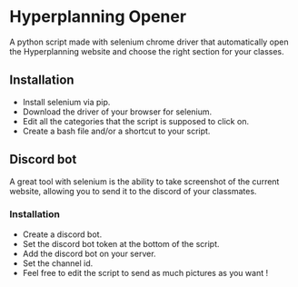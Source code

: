 
# Hyperplanning Opener

A python script made with selenium chrome driver that automatically open the Hyperplanning website and choose the right section for your classes.



## Installation

- Install selenium via pip.
- Download the driver of your browser for selenium.
- Edit all the categories that the script is supposed to click on.
- Create a bash file and/or a shortcut to your script.


    
## Discord bot

A great tool with selenium is the ability to take screenshot of the current website, allowing you to send it to the discord of your classmates.

### Installation

- Create a discord bot.
- Set the discord bot token at the bottom of the script.
- Add the discord bot on your server.
- Set the channel id.
- Feel free to edit the script to send as much pictures as you want !